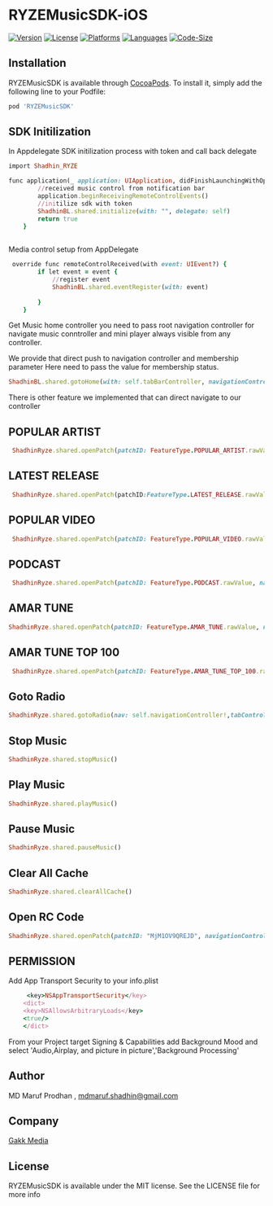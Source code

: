 # RYZEMusicSDK-iOS

[![Version](https://img.shields.io/cocoapods/v/RYZEMusicSDK)](https://cocoapods.org/pods/RYZEMusicSDK)
[![License](https://img.shields.io/github/license/shadhin-music/RYZEMusicSDK-iOS)](https://github.com/shadhin-music/RYZEMusicSDK-iOS/blob/main/LICENSE)
[![Platforms](https://img.shields.io/badge/Platforms-iOS%2011%2B-blue.svg)](https://github.com/shadhin-music/RYZEMusicSDK-iOS/blob/main/LICENSE)
[![Languages](https://img.shields.io/badge/language-%20swift-FF69B4.svg?style=plastic)](#)
[![Code-Size](https://img.shields.io/github/languages/code-size/shadhin-music/RYZEMusicSDK-iOS)](#)

## Installation

RYZEMusicSDK is available through [CocoaPods](https://cocoapods.org). To install
it, simply add the following line to your Podfile:

```ruby
pod 'RYZEMusicSDK'
```
## SDK Initilization 
In Appdelegate SDK initilization process with token and call back delegate 
```ruby
import Shadhin_RYZE

func application(_ application: UIApplication, didFinishLaunchingWithOptions launchOptions: [UIApplication.LaunchOptionsKey: Any]?) -> Bool {
        //received music control from notification bar
        application.beginReceivingRemoteControlEvents()
        //initilize sdk with token
        ShadhinBL.shared.initialize(with: "", delegate: self)
        return true
    }
    
```
Media control setup from AppDelegate
```ruby
 override func remoteControlReceived(with event: UIEvent?) {
        if let event = event {
            //register event
            ShadhinBL.shared.eventRegister(with: event)
            
        }
    }
```
Get Music home controller you need to pass root navigation controller for navigate music conntroller and mini player always visible from any controller. 

We provide that direct push to navigation controller and membership parameter
Here need to pass the value for membership status. 
```ruby
ShadhinBL.shared.gotoHome(with: self.tabBarController, navigationController: self.navigationController!,membership ="silver")
```
There is other feature we implemented that can direct navigate to our controller 

## POPULAR ARTIST 
```ruby
 ShadhinRyze.shared.openPatch(patchID: FeatureType.POPULAR_ARTIST.rawValue, navigationController: self.navigationController!,tabController: self.tabBarController)
```
## LATEST RELEASE 
```ruby
 ShadhinRyze.shared.openPatch(patchID:FeatureType.LATEST_RELEASE.rawValue, navigationController: self.navigationController!,tabController: self.tabBarController)
```
## POPULAR VIDEO
```ruby
 ShadhinRyze.shared.openPatch(patchID: FeatureType.POPULAR_VIDEO.rawValue, navigationController: self.navigationController!,tabController: self.tabBarController)
```
## PODCAST 
```ruby
 ShadhinRyze.shared.openPatch(patchID: FeatureType.PODCAST.rawValue, navigationController: self.navigationController!,tabController: self.tabBarController)
```
## AMAR TUNE 
```ruby
ShadhinRyze.shared.openPatch(patchID: FeatureType.AMAR_TUNE.rawValue, navigationController: self.navigationController!,tabController: self.tabBarController)
 ```
## AMAR TUNE TOP 100
```ruby
 ShadhinRyze.shared.openPatch(patchID: FeatureType.AMAR_TUNE_TOP_100.rawValue, navigationController: self.navigationController!,tabController: self.tabBarController)
```
## Goto Radio
```ruby
ShadhinRyze.shared.gotoRadio(nav: self.navigationController!,tabController: self.tabBarController)
```
## Stop Music
```ruby
ShadhinRyze.shared.stopMusic()
```
## Play Music
```ruby
ShadhinRyze.shared.playMusic()
```
## Pause Music
```ruby
ShadhinRyze.shared.pauseMusic()
```
## Clear All Cache
```ruby
ShadhinRyze.shared.clearAllCache()
```
## Open RC Code
```ruby
ShadhinRyze.shared.openPatch(patchID: "MjM1OV9QREJD", navigationController: self.navigationController!, tabController: self.tabBarController)
```

## PERMISSION 
Add App Transport Security to your info.plist
```ruby
     <key>NSAppTransportSecurity</key>
    <dict>
    <key>NSAllowsArbitraryLoads</key>
    <true/>
    </dict>
```
From your Project target Signing & Capabilities add Background Mood and select 'Audio,Airplay, and picture in picture','Background Processing'


## Author

MD Maruf Prodhan , mdmaruf.shadhin@gmail.com

## Company

[Gakk Media](https://gakkmedia.com)

## License

RYZEMusicSDK is available under the MIT license. See the LICENSE file for more info

